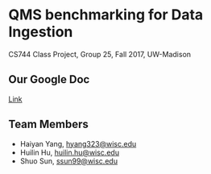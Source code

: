 # QMS benchmarking for Data Ingestion
CS744 Class Project, Group 25, Fall 2017, UW-Madison

## Our Google Doc
[Link](https://docs.google.com/document/d/1Ye_3bJwN56e8-dQpvXinvqrP1m8jophdcGq9C7kqjrY/edit?ts=59d69257)

## Team Members
- Haiyan Yang, hyang323@wisc.edu
- Huilin Hu, huilin.hu@wisc.edu
- Shuo Sun, ssun99@wisc.edu
